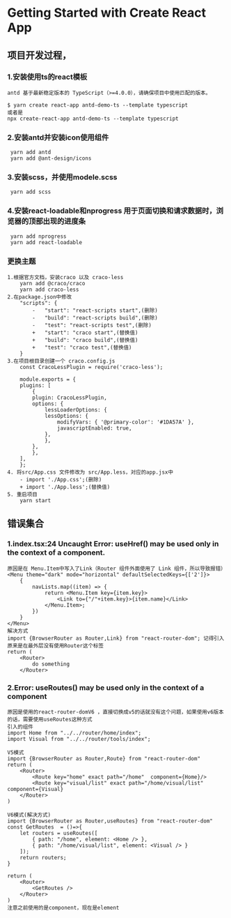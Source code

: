 # Getting Started with Create React App

## 项目开发过程，
### 1.安装使用ts的react模板
```
antd 基于最新稳定版本的 TypeScript（>=4.0.0），请确保项目中使用匹配的版本。

$ yarn create react-app antd-demo-ts --template typescript
或者是
npx create-react-app antd-demo-ts --template typescript

```
### 2.安装antd并安装icon使用组件
```
 yarn add antd
 yarn add @ant-design/icons
```
### 3.安装scss，并使用modele.scss
```
 yarn add scss
```
### 4.安装react-loadable和nprogress 用于页面切换和请求数据时，浏览器的顶部出现的进度条
```
 yarn add nprogress
 yarn add react-loadable
```
### 更换主题
```
1.根据官方文档，安装craco 以及 craco-less
    yarn add @craco/craco
    yarn add craco-less
2.在package.json中修改
    "scripts": {
        -   "start": "react-scripts start",(删除)
        -   "build": "react-scripts build",(删除)
        -   "test": "react-scripts test",(删除)
        +   "start": "craco start",(替换值)
        +   "build": "craco build",(替换值)
        +   "test": "craco test",(替换值)
    }
3.在项目根目录创建一个 craco.config.js
    const CracoLessPlugin = require('craco-less');

    module.exports = {
    plugins: [
        {
        plugin: CracoLessPlugin,
        options: {
            lessLoaderOptions: {
            lessOptions: {
                modifyVars: { '@primary-color': '#1DA57A' }, 
                javascriptEnabled: true,
            },
            },
        },
        },
    ],
    };
4. 将src/App.css 文件修改为 src/App.less，对应的app.jsx中
    - import './App.css';(删除)
    + import './App.less';(替换值)
5. 重启项目
    yarn start
```

## 错误集合
### 1.index.tsx:24 Uncaught Error: useHref() may be used only in the context of a <Router> component.
```
原因是在 Menu.Item中写入了Link（Router 组件外面使用了 Link 组件，所以导致报错）
<Menu theme="dark" mode="horizontal" defaultSelectedKeys={['2']}>
    {
        navLists.map((item) => {
            return <Menu.Item key={item.key}>
                <Link to={"/"+item.key}>{item.name}</Link>
            </Menu.Item>;
        })
    }
</Menu>
解决方式
import {BrowserRouter as Router,Link} from "react-router-dom"; 记得引入
原来是在最外层没有使用Router这个标签
return (
    <Router>
        do something
    </Router>
```

### 2.Error: useRoutes() may be used only in the context of a <Router> component
```
原因是使用的react-router-domV6 ，直接切换成v5的话就没有这个问题，如果使用v6版本的话，需要使用useRoutes这种方式
引入的组件
import Home from "../../router/home/index";
import Visual from "../../router/tools/index";

V5模式
import {BrowserRouter as Router,Route} from "react-router-dom"
return (
    <Router>
        <Route key="home" exact path="/home"  component={Home}/>
        <Route key="visual/list" exact path="/home/visual/list"  component={Visual}
    </Router>
)

V6模式(解决方式)
import {BrowserRouter as Router,useRoutes} from "react-router-dom"
const GetRoutes  = ()=>{
    let routers = useRoutes([
        { path: "/home", element: <Home /> },
        { path: "/home/visual/list", element: <Visual /> }
    ]);
    return routers;
}

return (
    <Router>
        <GetRoutes />
    </Router>
)
注意之前使用的是component，现在是element
```